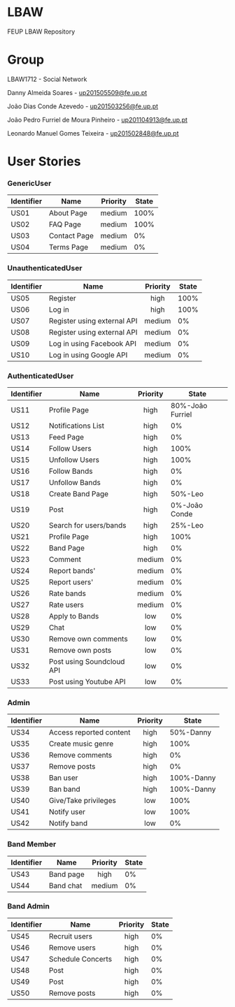 # LBAW
FEUP LBAW Repository

# Group
LBAW1712 - Social Network


Danny Almeida Soares - up201505509@fe.up.pt

João Dias Conde Azevedo - up201503256@fe.up.pt

João Pedro Furriel de Moura Pinheiro - up201104913@fe.up.pt

Leonardo Manuel Gomes Teixeira - up201502848@fe.up.pt

# User Stories

### GenericUser
|Identifier|Name|Priority|State|
| -------- | -- |:------:| --------- |
|US01      |About Page|medium|100%|
|US02      |FAQ Page|medium|100%|
|US03      |Contact Page|medium|0%|
|US04      |Terms Page|medium|0%|


### UnauthenticatedUser
|Identifier|Name|Priority|State|
| -------- | -- |:------:| --------- |
|US05      |Register|high|100%|
|US06      |Log in|high|100%|
|US07      |Register using external API|medium|0%|
|US08      |Register using external API|medium|0%|
|US09      |Log in using Facebook API|medium|0%|
|US10      |Log in using Google API|medium|0%|



### AuthenticatedUser
|Identifier|Name|Priority|State|
| -------- | -- |:------:| --------- |
|US11      |Profile Page|high|80%-João Furriel|
|US12      |Notifications List|high|0%|
|US13      |Feed Page|high|0%|
|US14      |Follow Users|high|100%|
|US15      |Unfollow Users|high|100%|
|US16      |Follow Bands|high|0%|
|US17      |Unfollow Bands|high|0%|
|US18      |Create Band Page|high|50%-Leo|
|US19      |Post|high|0%-João Conde|
|US20      |Search for users/bands|high|25%-Leo|
|US21      |Profile Page|high|100%|
|US22      |Band Page|high|0%|
|US23      |Comment|medium|0%|
|US24      |Report bands'|medium|0%|
|US25      |Report users'|medium|0%|
|US26      |Rate bands|medium|0%|
|US27      |Rate users|medium|0%|
|US28      |Apply to Bands|low|0%|
|US29      |Chat|low|0%|
|US30      |Remove own comments|low|0%|
|US31      |Remove own posts|low|0%|
|US32      |Post using Soundcloud API|low|0%|
|US33      |Post using Youtube API|low|0%|

### Admin
|Identifier|Name|Priority|State|
| -------- | -- |:------:| --------- |
|US34      |Access reported content|high|50%-Danny|
|US35      |Create music genre|high|100%|
|US36      |Remove comments|high|0%|
|US37      |Remove posts|high|0%|
|US38      |Ban user|high|100%-Danny|
|US39      |Ban band|high|100%-Danny|
|US40      |Give/Take privileges|low|100%|
|US41      |Notify user|low|100%|
|US42      |Notify band|low|0%|

### Band Member
|Identifier|Name|Priority|State|
| -------- | -- |:------:| --------- |
|US43      |Band page|high|0%|
|US44      |Band chat|medium|0%|


### Band Admin
|Identifier|Name|Priority|State|
| -------- | -- |:------:| --------- |
|US45      |Recruit users|high|0%|
|US46      |Remove users|high|0%|
|US47      |Schedule Concerts|high|0%|
|US48      |Post|high|0%|
|US49      |Post|high|0%|
|US50      |Remove posts|high|0%|

